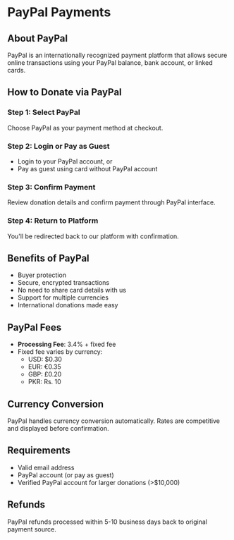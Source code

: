 # PayPal Payments

## About PayPal
PayPal is an internationally recognized payment platform that allows secure online transactions using your PayPal balance, bank account, or linked cards.

## How to Donate via PayPal

### Step 1: Select PayPal
Choose PayPal as your payment method at checkout.

### Step 2: Login or Pay as Guest
- Login to your PayPal account, or
- Pay as guest using card without PayPal account

### Step 3: Confirm Payment
Review donation details and confirm payment through PayPal interface.

### Step 4: Return to Platform
You'll be redirected back to our platform with confirmation.

## Benefits of PayPal
- Buyer protection
- Secure, encrypted transactions
- No need to share card details with us
- Support for multiple currencies
- International donations made easy

## PayPal Fees
- **Processing Fee**: 3.4% + fixed fee
- Fixed fee varies by currency:
  - USD: $0.30
  - EUR: €0.35
  - GBP: £0.20
  - PKR: Rs. 10

## Currency Conversion
PayPal handles currency conversion automatically. Rates are competitive and displayed before confirmation.

## Requirements
- Valid email address
- PayPal account (or pay as guest)
- Verified PayPal account for larger donations (>$10,000)

## Refunds
PayPal refunds processed within 5-10 business days back to original payment source.
